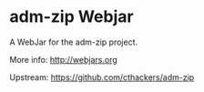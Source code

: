 adm-zip Webjar
===============

A WebJar for the adm-zip project.

More info: http://webjars.org

Upstream: https://github.com/cthackers/adm-zip
